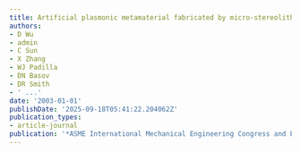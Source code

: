 ```yaml
---
title: Artificial plasmonic metamaterial fabricated by micro-stereolithography
authors:
- D Wu
- admin
- C Sun
- X Zhang
- WJ Padilla
- DN Basov
- DR Smith
- ' ...'
date: '2003-01-01'
publishDate: '2025-09-18T05:41:22.204062Z'
publication_types:
- article-journal
publication: '*ASME International Mechanical Engineering Congress and Exposition*'
---
```

